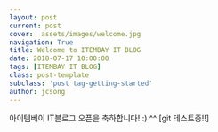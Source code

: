 ```yaml
---
layout: post
current: post
cover:  assets/images/welcome.jpg
navigation: True
title: Welcome to ITEMBAY IT BLOG
date: 2018-07-17 10:00:00
tags: [ITEMBAY IT BLOG]
class: post-template
subclass: 'post tag-getting-started'
author: jcsong
---
```


아이템베이 IT블로그 오픈을 축하합니다! :) ^^ [git 테스트중!!] 
